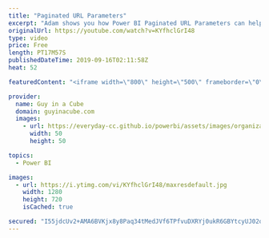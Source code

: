 ```yaml
---
title: "Paginated URL Parameters"
excerpt: "Adam shows you how Power BI Paginated URL Parameters can help to export data beyond 150,000 rows in Power BI reports.  Documentation: https://docs.microsoft.com/power-bi/report-builder-url-parameters  Download example: https://guyinacu.be/paginatedexportsample  Guy in a Cube courses: https://guyinacu.be/courses"
originalUrl: https://youtube.com/watch?v=KYfhclGrI48
type: video
price: Free
length: PT17M57S
publishedDateTime: 2019-09-16T02:11:58Z
heat: 52

featuredContent: "<iframe width=\"800\" height=\"500\" frameborder=\"0\" src=\"https://www.youtube.com/embed/KYfhclGrI48\" allow=\"accelerometer; autoplay; encrypted-media; gyroscope; picture-in-picture\" allowfullscreen></iframe>"

provider:
  name: Guy in a Cube
  domain: guyinacube.com
  images:
    - url: https://everyday-cc.github.io/powerbi/assets/images/organizations/guyinacube.com-50x50.jpg
      width: 50
      height: 50

topics:
  - Power BI

images:
  - url: https://i.ytimg.com/vi/KYfhclGrI48/maxresdefault.jpg
    width: 1280
    height: 720
    isCached: true

secured: "I55jdcUv2+AMA6BVKjx8y8Paq34tMedJVf6TPfvuDXRYj0ukR6GBYtcyUJ02qbWfr937nqzthA0+UCdVCy+PapVCPxvuClFvARE79LuODQJUTmQU0BvaNoV6xkRnBAhlH+kzabEsOhF7IjijGNk+31UyXnHpO73JAHysVOOub7XjBX7a1Lcx1EtwRLRDv8J4PwquMhmhd2T5Kg0xaQGCg8G8lKz73Q2gzoCDBeLb2ulqd0QzraPhyv+lCutRvxvIdtKH+cA3k0EOn2NHvYm+flPSYvi0W4+PPHUPuCNt154cz3vWWQXs1hrer7sCmvm/fTVio+4dvqEcsbFGhjbM3yZ+yOoOxTHwvG3hg2a8h/3QkWQczPPrjuOklzhdaHGuiW3+gX1TdXukppQ4Et6gSi4hRZs/YhMQRF+6pg43J0A=;OozoetyV00CtaTr0a9p8zQ=="
---
```


